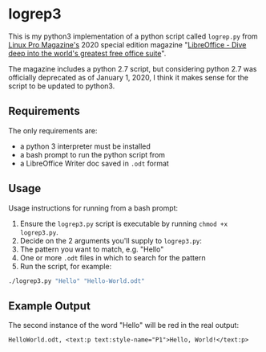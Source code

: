 # logrep3

This is my python3 implementation of a python script called `logrep.py` from [Linux Pro Magazine's](https://www.linuxpromagazine.com) 2020 special edition magazine "[LibreOffice - Dive deep into the world's greatest free office suite](https://www.linux-magazine.com/Resources/Special-Editions/40-LibreOffice-2020-Edition)".

The magazine includes a python 2.7 script, but considering python 2.7 was officially deprecated as of January 1, 2020, I think it makes sense for the script to be updated to python3.


## Requirements

The only requirements are:
- a python 3 interpreter must be installed
- a bash prompt to run the python script from
- a LibreOffice Writer doc saved in `.odt` format


## Usage
Usage instructions for running from a bash prompt:

1. Ensure the `logrep3.py` script is executable by running `chmod +x logrep3.py`.
2. Decide on the 2 arguments you'll supply to `logrep3.py`:
  1. The pattern you want to match, e.g. "Hello"
  2. One or more `.odt` files in which to search for the pattern
3. Run the script, for example:
```bash
./logrep3.py "Hello" "Hello-World.odt"
```

## Example Output

The second instance of the word "Hello" will be red in the real output:
```
HelloWorld.odt, <text:p text:style-name="P1">Hello, World!</text:p>
```
